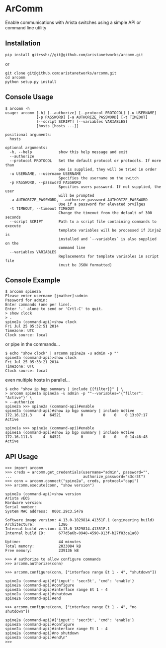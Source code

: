 ArComm
======

Enable communications with Arista switches using a simple API or command line
utility

Installation
------------

    pip install git+ssh://git@github.com/aristanetworks/arcomm.git

or

    git clone git@github.com:aristanetworks/arcomm.git
    cd arcomm
    python setup.py install

Console Usage
-------------

    $ arcomm -h
    usage: arcomm [-h] [--authorize] [--protocol PROTOCOL] [-u USERNAME]
                  [-p PASSWORD] [-a AUTHORIZE_PASSWORD] [-t TIMEOUT]
                  [--script SCRIPT] [--variables VARIABLES]
                  [hosts [hosts ...]]

    positional arguments:
      hosts

    optional arguments:
      -h, --help            show this help message and exit
      --authorize
      --protocol PROTOCOL   Set the default protocol or protocols. If more than
                            one is supplied, they will be tried in order
      -u USERNAME, --username USERNAME
                            Specifies the username on the switch
      -p PASSWORD, --password PASSWORD
                            Specifies users password. If not supplied, the user
                            will be prompted
      -a AUTHORIZE_PASSWORD, --authorize-password AUTHORIZE_PASSWORD
                            Use if a password for elevated prvilges
      -t TIMEOUT, --timeout TIMEOUT
                            Change the timeout from the default of 300 seconds
      --script SCRIPT       Path to a script file containing commands to execute
                            template variables will be processed if Jinja2 is
                            installed and `--variables` is also supplied on the
                            command line
      --variables VARIABLES
                            Replacements for template variables in script file
                            (must be JSON formatted)

Console Example
---------------

    $ arcomm spine2a
    Please enter username [jmather]:admin
    Password for admin:
    Enter commands (one per line).
    Enter '.' alone to send or 'Crtl-C' to quit.
    > show clock
    > .
    spine2a (command-api)>show clock
    Fri Jul 25 05:32:51 2014
    Timezone: UTC
    Clock source: local

or pipe in the commands...

    $ echo "show clock" | arcomm spine2a -u admin -p ""
    spine2a (command-api)>show clock
    Fri Jul 25 05:33:21 2014
    Timezone: UTC
    Clock source: local

even multiple hosts in parallel...

    $ echo "show ip bgp summary | include {{filter}}" | \
    > arcomm spine1a spine2a -u admin -p ""--variables='{"filter": "Active"}' \
    > --authorize
    spine2a >>> spine2a (command-api)#enable
    spine2a (command-api)#show ip bgp summary | include Active
    172.16.121.3     4  64521         0         0    0    0 13:07:17 Active

    spine1a >>> spine1a (command-api)#enable
    spine1a (command-api)#show ip bgp summary | include Active
    172.16.111.3     4  64521         0         0    0    0 14:46:48 Active


API Usage
---------

    >>> import arcomm
    >>> creds = arcomm.get_credentials(username="admin", password="",
    ...                                authorize_password="s3cr3t")
    >>> conn = arcomm.connect("spine2a", creds, protocol="capi")
    >>> arcomm.execute(conn, "show version")

    spine2a (command-api)>show version
    Arista vEOS
    Hardware version:
    Serial number:
    System MAC address:  000c.29c3.547a

    Software image version: 4.13.0-1829814.41351F.1 (engineering build)
    Architecture:           i386
    Internal build version: 4.13.0-1829814.41351F.1
    Internal build ID:      677d5a6b-0948-4590-913f-b27f83ca1a60

    Uptime:                 44 minutes
    Total memory:           2033084 kB
    Free memory:            239136 kB

    >>> # authorize to allow configure commands
    >>> arcomm.authorize(conn)

    >>> arcomm.configure(conn, ["interface range Et 1 - 4", "shutdown"])

    spine2a (command-api)#{'input': 'secr3t', 'cmd': 'enable'}
    spine2a (command-api)#configure
    spine2a (command-api)#interface range Et 1 - 4
    spine2a (command-api)#shutdown
    spine2a (command-api)#end

    >>> arcomm.configure(conn, ["interface range Et 1 - 4", "no shutdown"])

    spine2a (command-api)#{'input': 'secr3t', 'cmd': 'enable'}
    spine2a (command-api)#configure
    spine2a (command-api)#interface range Et 1 - 4
    spine2a (command-api)#no shutdown
    spine2a (command-api)#end\n"
    >>>


